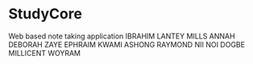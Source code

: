 # StudyCore
Web based note taking application 
IBRAHIM LANTEY MILLS 
ANNAH DEBORAH 
ZAYE EPHRAIM KWAMI 
ASHONG RAYMOND NII NOI 
DOGBE MILLICENT WOYRAM
